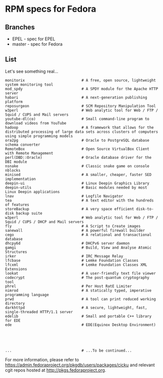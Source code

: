 # RPM specs for Fedora

## Branches

* EPEL - spec for EPEL
* master - spec for Fedora

## List

Let's see something real...

    monitorix                          # A free, open source, lightweight system monitoring tool
    mod_spdy                           # A SPDY module for the Apache HTTP server
    habari                             # A next-generation publishing platform
    reposurgeon                        # SCM Repository Manipulation Tool
    w3perl                             # Web analytic tool for Web / FTP / Squid / CUPS and Mail servers
    youtube-dl(co)                     # Small command-line program to download videos from YouTube
    hadoop                             # A framework that allows for the distributed processing of large data sets across clusters of computers using simple programming models
    ora2pg                             # Oracle to PostgreSQL database schema converter
    RemoteBox                          # Open Source VirtualBox Client with Remote Management
    perl(DBD::Oracle)                  # Oracle database driver for the DBI module
    nsnake                             # Classic snake game on console
    nblocks
    minised                            # A smaller, cheaper, faster SED implementation
    deepin-ui                          # Linux Deepin Graphics Library
    deepin-utils                       # Basic modules needed by most Linux Deepin applications
    lnav                               # Logfile Navigator
    tea                                # A text editor with the hundreds of features
    storeBackup                        # A very space efficient disk-to-disk backup suite 
    w3perl                             # Web analytic tool for Web / FTP / Squid / CUPS / DHCP and Mail servers
    fly                                # A Script to Create images
    sanewall                           # A powerful firewall builder
    cego                               # A relational and transactional database
    dhcpy6d                            # DHCPv6 server daemon
    gamgi                              # Build, View and Analyse Atomic Structures
    irker                              # IRC Message Relay
    lfcbase                            # Lemke Foundation Classes
    lfcxml                             # Lemke Foundation Classes XML Extensions
    lookat                             # A user-friendly text file viewer
    codecrypt                          # The post-quantum cryptography tool
    phrel                              # Per Host RatE Limiter
    nimrod                             # A statically typed, imperative programming language
    prwd                               # A tool can print reduced working directory
    darkhttpd                          # A secure, lightweight, fast, single-threaded HTTP/1.1 server
    edelib                             # Small and portable C++ library for EDE
    ede                                # EDE(Equinox Desktop Environment)





    ...                                # ...To be continued...

For more information, please refer to https://admin.fedoraproject.org/pkgdb/users/packages/cicku and relevant cgit repos hosted at http://pkgs.fedoraproject.org.
